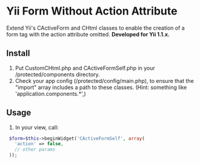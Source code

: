 Yii Form Without Action Attribute
=================================

 Extend Yii's CActiveForm and CHtml classes to enable the creation of a form tag with the action attribute omitted. **Developed for Yii 1.1.x.**


Install
--
 1. Put CustomCHtml.php and CActiveFormSelf.php in your /protected/components directory.
 2. Check your app config (/protected/config/main.php), to ensure that the "import" array includes a path to these classes. (Hint: something like 'application.components.*',)
 
Usage
--

 1. In your view, call:
 
```php
 $form=$this->beginWidget('CActiveFormSelf', array(
   'action' => false,
   // other params
 ));
 ```
